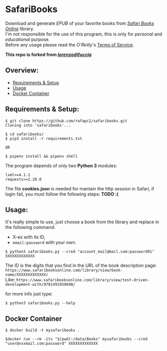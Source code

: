 # SafariBooks
Download and generate *EPUB* of your favorite books from [*Safari Books Online*](https://www.safaribooksonline.com) library.  
I'm not responsible for the use of this program, this is only for *personal* and *educational* purpose.  
Before any usage please read the *O'Reilly*'s [Terms of Service](https://learning.oreilly.com/terms/).  

**This repo is forked from [*lorenzodifuccia*](https://github.com/lorenzodifuccia/safaribooks)**

## Overview:
  * [Requirements & Setup](#requirements--setup)
  * [Usage](#usage)
  * [Docker Container](#Docker--Container)
  
## Requirements & Setup:
```shell
$ git clone https://github.com/rafapc2/safaribooks.git
Cloning into 'safaribooks'...

$ cd safaribooks/
$ pip3 install -r requirements.txt

OR

$ pipenv install && pipenv shell
```  

The program depends of only two **Python 3** modules:
```python3
lxml>=4.1.1
requests>=2.20.0
```

The file **cookies.json** is needed for mantain the http session in Safari, if login fail, you must follow the following steps:
**TODO :(**

  
## Usage:
It's really simple to use, just choose a book from the library and replace in the following command:
  * X-es with its ID, 
  * `email:password` with your own. 

```shell
$ python3 safaribooks.py --cred "account_mail@mail.com:password01" XXXXXXXXXXXXX
```

The ID is the digits that you find in the URL of the book description page:  
`https://www.safaribooksonline.com/library/view/book-name/XXXXXXXXXXXXX/`  
Like: `https://www.safaribooksonline.com/library/view/test-driven-development-with/9781491958698/`  

for more info just type:
```shell
$ python3 safaribooks.py --help
```

## Docker Container
```shell
$ docker build -t mysafaribooks .
```

```shell
$docker run --rm -itv "$(pwd):/data/Books" mysafaribooks --cred "user@xxxmail.com:password" XXXXXXXXXXXXX
```
